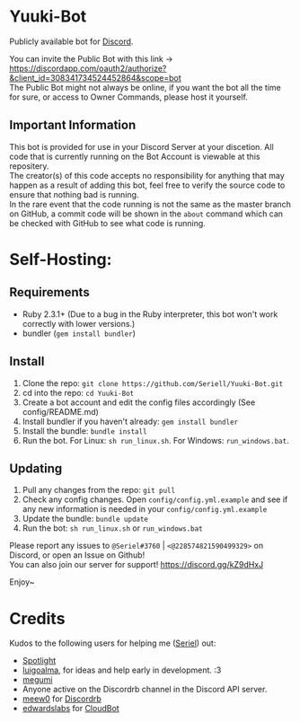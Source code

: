 # Yuuki-Bot
Publicly available bot for [Discord](https://discordapp.com).

You can invite the Public Bot with this link -> https://discordapp.com/oauth2/authorize?&client_id=308341734524452864&scope=bot <br />
The Public Bot might not always be online, if you want the bot all the time for sure, or access to Owner Commands, please host it yourself.

## Important Information
This bot is provided for use in your Discord Server at your discetion. All code that is currently running on the Bot Account is viewable at this repositery.  
The creator(s) of this code accepts no responsibility for anything that may happen as a result of adding this bot, feel free to verify the source code to ensure that nothing bad is running.  
In the rare event that the code running is not the same as the master branch on GitHub, a commit code will be shown in the `about` command which can be checked with GitHub to see what code is running.

# Self-Hosting:

## Requirements
- Ruby 2.3.1+ (Due to a bug in the Ruby interpreter, this bot won't work correctly with lower versions.)
- bundler (`gem install bundler`)

## Install
1. Clone the repo: `git clone https://github.com/Seriell/Yuuki-Bot.git`
2. cd into the repo: `cd Yuuki-Bot`
3. Create a bot account and edit the config files accordingly (See config/README.md)
4. Install bundler if you haven't already: `gem install bundler`
5. Install the bundle: `bundle install`
6. Run the bot. For Linux: `sh run_linux.sh`. For Windows: `run_windows.bat`.

## Updating
1. Pull any changes from the repo: `git pull`
2. Check any config changes. Open `config/config.yml.example` and see if any new information is needed in your `config/config.yml.example`
3. Update the bundle: `bundle update`
4. Run the bot: `sh run_linux.sh` or `run_windows.bat`

Please report any issues to `@Seriel#3760` | `<@228574821590499329>` on Discord, or open an Issue on Github! <br />
You can also join our server for support! https://discord.gg/kZ9dHxJ <br />

Enjoy~
<br />

# Credits

Kudos to the following users for helping me ([Seriel](https://github.com/Seriell)) out:

- [Spotlight](https://github.com/spotlightishere)
- [luigoalma](https://github.com/luigoalma), for ideas and help early in development. :3
- [megumi](https://github.com/megumisonoda)
- Anyone active on the Discordrb channel in the Discord API server.
- [meew0](https://github.com/meew0/) for [Discordrb](https://github.com/meew0/discordrb)
- [edwardslabs](https://github.com/edwardslabs) for [CloudBot](https://github.com/edwardslabs/CloudBot/)
